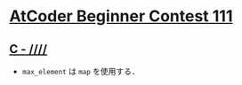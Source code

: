 # [AtCoder Beginner Contest 111](https://atcoder.jp/contests/abc111)

## [C - /\/\/\/](https://atcoder.jp/contests/abc111/tasks/arc103_a)
- `max_element` は `map` を使用する．
